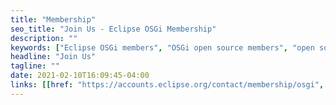 ```yaml
---
title: "Membership"
seo_title: "Join Us - Eclipse OSGi Membership"
description: ""
keywords: ["Eclipse OSGi members", "OSGi open source members", "open source OSGi"]
headline: "Join Us"
tagline: ""
date: 2021-02-10T16:09:45-04:00
links: [[href: "https://accounts.eclipse.org/contact/membership/osgi", text: "Contact Us About Membership"]]
---
```


